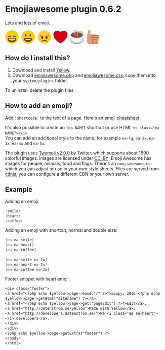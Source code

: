 Emojiawesome plugin 0.6.2
=========================
Lots and lots of emoji.

![Screenshot](emojiawesome-plugin.jpg?raw=true)

How do I install this?
----------------------
1. Download and install [Yellow](https://github.com/datenstrom/yellow/).  
2. Download [emojiawesome.php](emojiawesome.php?raw=true) and [emojiawesome.css](emojiawesome.css?raw=true), copy them into your `system/plugins` folder.  

To uninstall delete the plugin files.

How to add an emoji?
--------------------
Add `:shortcode:` to the text of a page. Here's an [emoji cheatsheet](http://www.emoji-cheat-sheet.com). 

It's also possible to create an `[ea NAME]` shortcut or use HTML `<i class="ea NAME"></i>`.  
You can add an additional style to the name, for example `ea-lg`, `ea-2x`, `ea-3x`, `ea-4x` and `ea-5x`.

The plugin uses [Twemoji v2.0.0](https://github.com/twitter/twemoji) by Twitter, which supports about 1600 colorful images. Images are licensed under [CC-BY](http://creativecommons.org/licenses/by/4.0/). Emoji Awesome has images for people, animals, food and flags. There's an `emojiawesome.css` which you can adjust or use in your own style sheets. Files are served from [cdnjs](https://cdnjs.com), you can configure a different CDN or your own server.

Example
-------
Adding an emoji:

    :smile: 
    :heart: 
    :coffee:

Adding an emoji with shortcut, normal and double size:

    [ea ea-smile]
    [ea ea-heart]
    [ea ea-coffee]
    
    [ea ea-smile ea-2x]
    [ea ea-heart ea-2x]
    [ea ea-coffee ea-2x]

Footer snippet with heart emoji:

    <div class="footer">
    <a href="<?php echo $yellow->page->base."/" ?>">&copy; 2016 <?php echo $yellow->page->getHtml("sitename") ?></a>.
    <a href="<?php echo $yellow->page->get("pageEdit") ?>">Edit</a>.
    <a href="http://datenstrom.se/yellow">Made with Yellow</a>.
    <a href="http://developers.datenstrom.se/">We <i class="ea ea-heart"></i> developers</a>.
    </div>
    </div>
    <?php echo $yellow->page->getExtra("footer") ?>
    </body>
    </html>